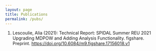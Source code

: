 ```yaml
---
layout: page
title: Publications
permalink: /pubs/
---
```


1. Lescoulie, Alia (2021): Technical Report: SPIDAL Summer REU 2021 Upgrading MDPOW and Adding Analysis Functionality. figshare. Preprint. https://doi.org/10.6084/m9.figshare.17156018.v1 
